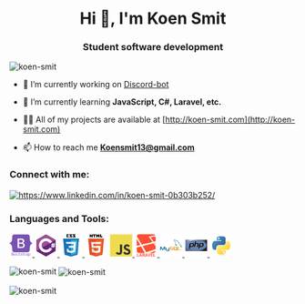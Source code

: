 <h1 align="center">Hi 👋, I'm Koen Smit</h1>
<h3 align="center">Student software development</h3>

<p align="left"> <img src="https://komarev.com/ghpvc/?username=koen-smit&label=Profile%20views&color=0e75b6&style=flat" alt="koen-smit" /> </p>

- 🔭 I’m currently working on [Discord-bot](https://github.com/Koen-Smit/Discord-Bot)

- 🌱 I’m currently learning **JavaScript, C#, Laravel, etc.**

- 👨‍💻 All of my projects are available at [http://koen-smit.com](http://koen-smit.com)

- 📫 How to reach me **Koensmit13@gmail.com**

<h3 align="left">Connect with me:</h3>
<p align="left">
<a href="https://www.linkedin.com/in/koen-smit-0b303b252/" target="blank"><img align="center" src="https://raw.githubusercontent.com/rahuldkjain/github-profile-readme-generator/master/src/images/icons/Social/linked-in-alt.svg" alt="https://www.linkedin.com/in/koen-smit-0b303b252/" height="30" width="40" /></a>
</p>

<h3 align="left">Languages and Tools:</h3>
<p align="left"> <a href="https://getbootstrap.com" target="_blank" rel="noreferrer"> <img src="https://raw.githubusercontent.com/devicons/devicon/master/icons/bootstrap/bootstrap-plain-wordmark.svg" alt="bootstrap" width="40" height="40"/> </a> <a href="https://www.w3schools.com/cs/" target="_blank" rel="noreferrer"> <img src="https://raw.githubusercontent.com/devicons/devicon/master/icons/csharp/csharp-original.svg" alt="csharp" width="40" height="40"/> </a> <a href="https://www.w3schools.com/css/" target="_blank" rel="noreferrer"> <img src="https://raw.githubusercontent.com/devicons/devicon/master/icons/css3/css3-original-wordmark.svg" alt="css3" width="40" height="40"/> </a><img src="https://raw.githubusercontent.com/devicons/devicon/master/icons/html5/html5-original-wordmark.svg" alt="html5" width="40" height="40"/> </a> <a href="https://developer.mozilla.org/en-US/docs/Web/JavaScript" target="_blank" rel="noreferrer"> <img src="https://raw.githubusercontent.com/devicons/devicon/master/icons/javascript/javascript-original.svg" alt="javascript" width="40" height="40"/> </a> <a href="https://laravel.com/" target="_blank" rel="noreferrer"> <img src="https://raw.githubusercontent.com/devicons/devicon/master/icons/laravel/laravel-plain-wordmark.svg" alt="laravel" width="40" height="40"/> </a> <a href="https://www.mysql.com/" target="_blank" rel="noreferrer"> <img src="https://raw.githubusercontent.com/devicons/devicon/master/icons/mysql/mysql-original-wordmark.svg" alt="mysql" width="40" height="40"/> </a> <a href="https://www.php.net" target="_blank" rel="noreferrer"> <img src="https://raw.githubusercontent.com/devicons/devicon/master/icons/php/php-original.svg" alt="php" width="40" height="40"/> </a> <a href="https://www.python.org" target="_blank" rel="noreferrer"> <img src="https://raw.githubusercontent.com/devicons/devicon/master/icons/python/python-original.svg" alt="python" width="40" height="40"/> </a> </p>

<p><img align="left" src="https://github-readme-stats.vercel.app/api/top-langs?username=koen-smit&show_icons=true&locale=en&layout=compact" alt="koen-smit" /></p>

<p>&nbsp;<img align="center" src="https://github-readme-stats.vercel.app/api?username=koen-smit&show_icons=true&locale=en" alt="koen-smit" /></p>

<p><img align="center" src="https://github-readme-streak-stats.herokuapp.com/?user=koen-smit&" alt="koen-smit" /></p>

